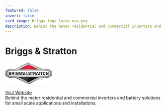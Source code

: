 ```yaml
---
featured: false
invert: false
card_image: briggs_logo_large_new.png
description: Behind the meter residential and commercial inverters and battery solutions for small scale applications and installations. 
---
```


# Briggs & Stratton
<img src="briggs_logo_large_new.png" alt="Logo" style="max-width: 200px; height: auto;">

<a href="https://www.briggsandstratton.com/na/en_us/products/energy/integrated-systems/energy-storage-products.html">Visit Website</a>  
Behind the meter residential and commercial inverters and battery solutions for small scale applications and installations. 
